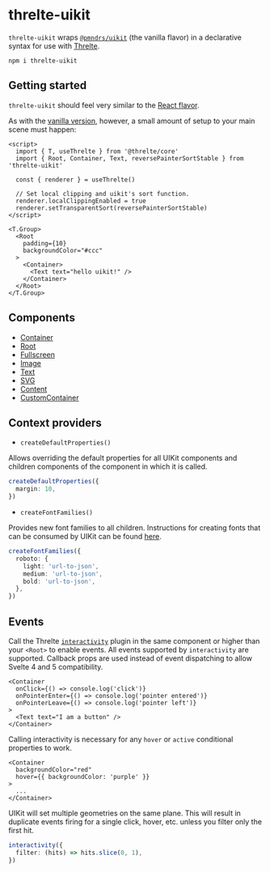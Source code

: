# threlte-uikit

`threlte-uikit` wraps [`@pmndrs/uikit`](https://github.com/pmndrs/uikit) (the vanilla flavor) in a declarative syntax for use with [Threlte](https://threlte.xyz).

```
npm i threlte-uikit
```

## Getting started

`threlte-uikit` should feel very similar to the [React flavor](https://docs.pmnd.rs/uikit/getting-started/introduction).

As with the [vanilla version](https://github.com/pmndrs/uikit/tree/main/packages/uikit), however, a small amount of setup to your main scene must happen:

```svelte
<script>
  import { T, useThrelte } from '@threlte/core'
  import { Root, Container, Text, reversePainterSortStable } from 'threlte-uikit'

  const { renderer } = useThrelte()

  // Set local clipping and uikit's sort function.
  renderer.localClippingEnabled = true
  renderer.setTransparentSort(reversePainterSortStable)
</script>

<T.Group>
  <Root
    padding={10}
    backgroundColor="#ccc"
  >
    <Container>
      <Text text="hello uikit!" />
    </Container>
  </Root>
</T.Group>
```

## Components

- [Container](https://docs.pmnd.rs/uikit/getting-started/components-and-properties#container)
- [Root](https://docs.pmnd.rs/uikit/getting-started/components-and-properties#root)
- [Fullscreen](https://docs.pmnd.rs/uikit/getting-started/components-and-properties#fullscreen)
- [Image](https://docs.pmnd.rs/uikit/getting-started/components-and-properties#image)
- [Text](https://docs.pmnd.rs/uikit/getting-started/components-and-properties#text)
- [SVG](https://docs.pmnd.rs/uikit/getting-started/components-and-properties#svg)
- [Content](https://docs.pmnd.rs/uikit/getting-started/components-and-properties#content)
- [CustomContainer](https://docs.pmnd.rs/uikit/getting-started/components-and-properties#customcontainer)

## Context providers

- `createDefaultProperties()`

Allows overriding the default properties for all UIKit components and children components of the component in which it is called.

```ts
createDefaultProperties({
  margin: 10,
})
```

- `createFontFamilies()`

Provides new font families to all children. Instructions for creating fonts that can be consumed by UIKit can be found [here](https://docs.pmnd.rs/uikit/tutorials/custom-fonts).

```ts
createFontFamilies({
  roboto: {
    light: 'url-to-json',
    medium: 'url-to-json',
    bold: 'url-to-json',
  },
})
```

## Events

Call the Threlte [`interactivity`](https://threlte.xyz/docs/reference/extras/interactivity) plugin in the same component or higher than your `<Root>` to enable events. All events supported by `interactivity` are supported. Callback props are used instead of event dispatching to allow Svelte 4 and 5 compatibility.

```svelte
<Container
  onClick={() => console.log('click')}
  onPointerEnter={() => console.log('pointer entered')}
  onPointerLeave={() => console.log('pointer left')}
>
  <Text text="I am a button" />
</Container>
```

Calling interactivity is necessary for any `hover` or `active` conditional properties to work.

```svelte
<Container
  backgroundColor="red"
  hover={{ backgroundColor: 'purple' }}
>
  ...
</Container>
```

UIKit will set multiple geometries on the same plane. This will result in duplicate events firing for a single click, hover, etc. unless you filter only the first hit.

```ts
interactivity({
  filter: (hits) => hits.slice(0, 1),
})
```
